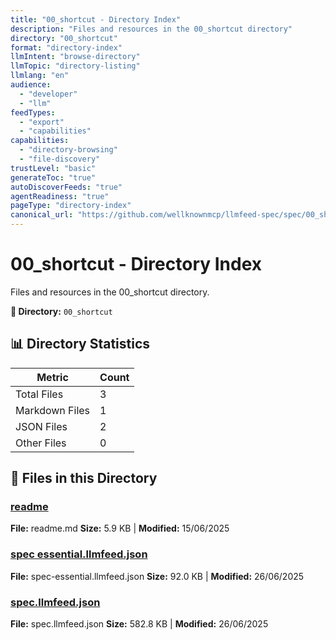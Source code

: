 ```yaml
---
title: "00_shortcut - Directory Index"
description: "Files and resources in the 00_shortcut directory"
directory: "00_shortcut"
format: "directory-index"
llmIntent: "browse-directory"
llmTopic: "directory-listing"
llmlang: "en"
audience:
  - "developer"
  - "llm"
feedTypes:
  - "export"
  - "capabilities"
capabilities:
  - "directory-browsing"
  - "file-discovery"
trustLevel: "basic"
generateToc: "true"
autoDiscoverFeeds: "true"
agentReadiness: "true"
pageType: "directory-index"
canonical_url: "https://github.com/wellknownmcp/llmfeed-spec/spec/00_shortcut/"
---
```


# 00_shortcut - Directory Index

Files and resources in the 00_shortcut directory.

**📍 Directory:** `00_shortcut`

## 📊 Directory Statistics

| Metric | Count |
|--------|-------|
| Total Files | 3 |
| Markdown Files | 1 |
| JSON Files | 2 |
| Other Files | 0 |

## 📁 Files in this Directory

### [readme](readme)
**File:** readme.md
**Size:** 5.9 KB | **Modified:** 15/06/2025

### [spec essential.llmfeed.json](spec-essential.llmfeed.json)
**File:** spec-essential.llmfeed.json
**Size:** 92.0 KB | **Modified:** 26/06/2025

### [spec.llmfeed.json](spec.llmfeed.json)
**File:** spec.llmfeed.json
**Size:** 582.8 KB | **Modified:** 26/06/2025

